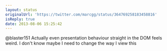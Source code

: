 ```yaml
---
layout: status
originalUrl: 'https://twitter.com/marcgg/status/364769258183458816'
isReply: true
date: 2013-08-06 15:25:42
---
```


@blaster151 Actually even presentation behaviour straight in the DOM feels weird. I don't know maybe I need to change the way I view this
